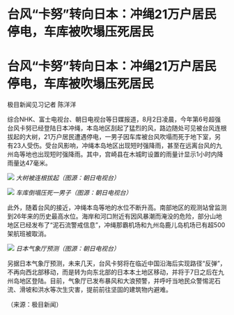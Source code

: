 # 台风“卡努”转向日本：冲绳21万户居民停电，车库被吹塌压死居民

# 台风“卡努”转向日本：冲绳21万户居民停电，车库被吹塌压死居民

极目新闻见习记者 陈洋洋

综合NHK、富士电视台、朝日电视台等日媒报道，8月2日凌晨，今年第6号超强台风卡努已经登陆日本冲绳，本岛地区刮起了猛烈的风，路边随处可见被台风连根拔起的大树，21万户居民遭遇停电，一男子因车库被台风吹塌而死于地下室，另有23人受伤。受台风影响，冲绳本岛地区出现短时强降雨，甚至在远离台风的九州岛等地也出现短时强降雨。其中，宫崎县在木城町设置的雨量计显示1小时内降雨量达47毫米。

![](https://inews.gtimg.com/news_bt/Ou1MCR-R5yHXqGGyXMwCInzrDUW2mOsp7z0_iHorOZhJAAA/1000)
_大树被连根拔起（图源：朝日电视台）_

![](https://inews.gtimg.com/om_bt/OPzP6pRtA8z2TkykovMH3onw7eGq6aO_6WufRRXxEdzZ8AA/1000)
_车库倒塌压死一男子（图源：朝日电视台）_

此外，随着台风的接近，冲绳本岛等地的水位不断升高。南部地区的观测站曾监测到26年来的历史最高水位。海岸和河口附近有因风暴潮而淹没的危险，部分山地地区已经发布了“泥石流警戒信息”，冲绳那霸机场和九州岛鹿儿岛机场已有超500架航班被取消。

![](https://inews.gtimg.com/om_bt/OTIQy3BSmBNDGQV_F5HMrJzzzMBf7BR3a_RRjb1BqowJAAA/1000)
_日本气象厅预测（图源：朝日电视台）_

另据日本气象厅预测，未来几天，台风卡努将在临近中国沿海后实现路径“反弹”，不再向西北部移动，而是转为向东北部的日本本土地区移动，并将于7日之后在九州岛地区登陆。目前，气象厅已发布暴风和大浪预警，并呼吁当地民众警惕泥石流、滑坡和洪水等次生灾害，提前前往坚固的建筑物内避难。

（来源：极目新闻）

